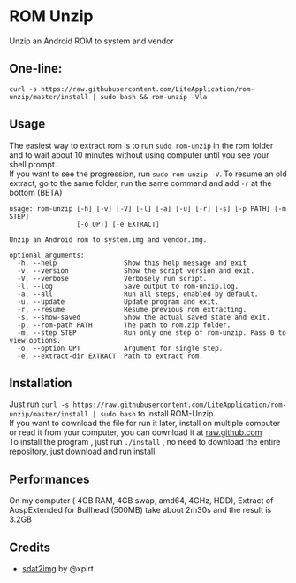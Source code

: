 # ROM Unzip
Unzip an Android ROM to system and vendor
## One-line: 
`curl -s https://raw.githubusercontent.com/LiteApplication/rom-unzip/master/install | sudo bash && rom-unzip -Vla`
## Usage
The easiest way to extract rom is to run `sudo rom-unzip` in the rom folder and to wait about 10 minutes without using computer until you see your shell prompt.\
If you want to see the progression, run `sudo rom-unzip -V`. To resume an old extract, go to the same folder, run the same command and add `-r` at the bottom (BETA)
```
usage: rom-unzip [-h] [-v] [-V] [-l] [-a] [-u] [-r] [-s] [-p PATH] [-m STEP]
                 [-o OPT] [-e EXTRACT]

Unzip an Android rom to system.img and vendor.img.

optional arguments:
  -h, --help                 Show this help message and exit
  -v, --version              Show the script version and exit.
  -V, --verbose              Verbosely run script.
  -l, --log                  Save output to rom-unzip.log.
  -a, --all                  Run all steps, enabled by default.
  -u, --update               Update program and exit.
  -r, --resume               Resume previous rom extracting.
  -s, --show-saved           Show the actual saved state and exit.
  -p, --rom-path PATH        The path to rom.zip folder.
  -m, --step STEP            Run only one step of rom-unzip. Pass 0 to view options.
  -o, --option OPT           Argument for single step.
  -e, --extract-dir EXTRACT  Path to extract rom.
```
## Installation
Just run `curl -s https://raw.githubusercontent.com/LiteApplication/rom-unzip/master/install | sudo bash` to install ROM-Unzip.\
If you want to download the file for run it later, install on multiple computer or read it from your computer, you can download it at [raw.github.com](https://raw.githubusercontent.com/LiteApplication/rom-unzip/master/install)\
To install the program , just run `./install` , no need to download the entire repository, just download and run install.  
## Performances
On my computer ( 4GB RAM, 4GB swap, amd64, 4GHz, HDD), Extract of AospExtended for Bullhead (500MB) take about 2m30s and the result is 3.2GB
## Credits
- [sdat2img](https://github.com/xpirt/sdat2img) by @xpirt
